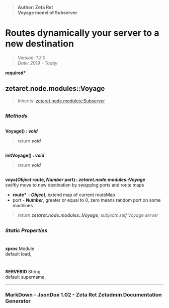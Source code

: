 > __Author: Zeta Ret__  
> __Voyage model of Subserver__  
# Routes dynamically your server to a new destination  
> *Version: 1.3.0*  
> *Date: 2019 - Today*  

__required*__

## zetaret.node.modules::Voyage  
> Inherits: [zetaret.node.modules::Subserver](Subserver.md)  


##  
### *Methods*  

##  
__Voyage() : *void*__  
  
> *return __void__*  

##  
__initVoyage() : *void*__  
  
> *return __void__*  

##  
__voya(*Object* route, *Number* port) : *zetaret.node.modules::Voyage*__  
swiftly move to new destination by swapping ports and route maps  
- __route*__ - __*Object*__, extend map of current routeMap  
- port - __*Number*__, greater or equal to 0, zero means random port on some machines  
> *return __zetaret.node.modules::Voyage__, subjects self Voyage server*  

##  
### *Static Properties*  

#  
__xpros__ Module  
default load,   

#  
__SERVERID__ String  
default supername,   

---  
### MarkDown - JsonDox 1.02 - Zeta Ret Zetadmin Documentation Generator